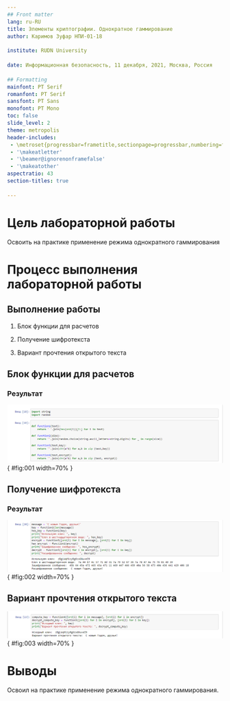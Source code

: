 ```yaml
---
## Front matter
lang: ru-RU
title: Элементы криптографии. Однократное гаммирование
author: Каримов Зуфар НПИ-01-18

institute: RUDN University

date: Информационная безопасность, 11 декабря, 2021, Москва, Россия

## Formatting
mainfont: PT Serif
romanfont: PT Serif
sansfont: PT Sans
monofont: PT Mono
toc: false
slide_level: 2
theme: metropolis
header-includes:
 - \metroset{progressbar=frametitle,sectionpage=progressbar,numbering=fraction}
 - '\makeatletter'
 - '\beamer@ignorenonframefalse'
 - '\makeatother'
aspectratio: 43
section-titles: true

---
```


# Цель лабораторной работы

Освоить на практике применение режима однократного гаммирования

# Процесс выполнения лабораторной работы

## Выполнение работы

1. Блок функции для расчетов

2. Получение шифротекста

3. Вариант прочтения открытого текста


## Блок функции для расчетов

### Результат

![Блок функции для расчетов](https://github.com/zikarimov/os-intro/blob/master/lab07/image/Screenshot_1.png?raw=true){ #fig:001 width=70% }


## Получение шифротекста

### Результат

![Получение шифротекста](https://github.com/zikarimov/os-intro/blob/master/lab07/image/Screenshot_2.png?raw=true){ #fig:002 width=70% }

## Вариант прочтения открытого текста

![Прочтение открытого текста](https://github.com/zikarimov/os-intro/blob/master/lab07/image/Screenshot_3.png?raw=true){ #fig:003 width=70% }


# Выводы

Освоил на практике применение режима однократного гаммирования.
